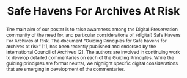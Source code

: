---
abstract: The main aim of our poster is to raise awareness among the Digital Preservation
  community of the need for, and particular considerations of, (digital) Safe Havens
  For Archives at Risk. The document “Guiding Principles for Safe havens for archives
  at risk” [1], has been recently published and endorsed by the International Council
  of Archives [2]. The authors are involved in continuing work to develop detailed
  commentaries on each of the Guiding Principles. While the guiding principles are
  format neutral, we highlight specific digital considerations that are emerging in
  development of the commentaries.
creators:
- Gollins, Tim
- Doek, Afelonne
date: null
document_url: https://services.phaidra.univie.ac.at/api/object/o:1081748/download
grand_parent: iPRES
institutions: []
keywords: []
landing_page_url: https://phaidra.univie.ac.at/o:1081748
language: eng
layout: publication
license: CC BY 4.0 International
notes_url: null
parent: iPRES 2019
presentation_url: null
publication_type: poster
size: 159537
source_name: iPRES
title: 'Safe Havens For Archives At Risk '
year: 2019
---